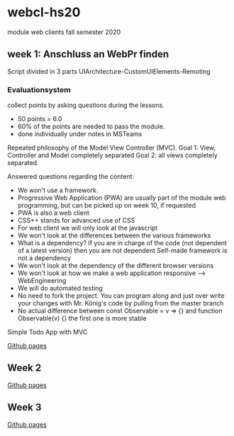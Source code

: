 # webcl-hs20
module web clients fall semester 2020

## week 1: Anschluss an WebPr finden

Script divided in 3 parts
UIArchitecture-CustomUIElements-Remoting

### Evaluationsystem
collect points by asking questions during the lessons.
* 50 points = 6.0
* 60% of the points are needed to pass the module.
* done individually under notes in MSTeams

Repeated philosophy of the Model View Controller (MVC).
Goal 1: View, Controller and Model completely separated
Goal 2: all views completely separated.

Answered questions regarding the content:
- We won't use a framework.
- Progressive Web Application (PWA) are usually part of the module web programming, but can be picked up on week 10, if
requested
- PWA is also a web client
- CSS++ stands for advanced use of CSS
- For web client we will only look at the javascript
- We won't look at the differences between the various frameworks
- What is a dependency? If you are in charge of the code (not dependent of a latest version) then you are not dependent
Self-made framework is not a dependency
- We won't look at the dependency of the different browser versions
- We won't look at how we make a web application responsive --> WebEngineering
- We will do automated testing
- No need to fork the project. You can program along and just over write your changes with Mr. König's code by pulling
 from the master branch
- No actual difference between const Observable = v => {} and function Observable(v) {}
the first one is more stable

Simple Todo App with MVC

[Github pages](https://webengineering-fhnw.github.io/webcl-hs20/week1/todo/View.html)

## Week 2
[Github pages](https://webengineering-fhnw.github.io/webcl-hs20/week2/todo/View.html)

## Week 3
[Github pages](https://webengineering-fhnw.github.io/webcl-hs20/week3/todo/View.html)
